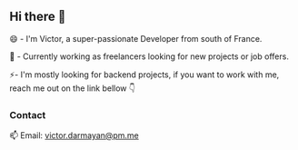 ## Hi there 👋

😄 - I'm Victor, a super-passionate Developer from south of France.

🔭 - Currently working as freelancers looking for new projects or job offers.

⚡- I'm mostly looking for backend projects, if you want to work with me, reach me out on the link bellow 👇

### Contact

📫 Email: <a href="mailto:victor.darmayan@pm.me">victor.darmayan@pm.me</a>

<!--
**ViictorD/viictord** is a ✨ _special_ ✨ repository because its `README.md` (this file) appears on your GitHub profile.

Here are some ideas to get you started:

- 🔭 I’m currently working on ...
- 🌱 I’m currently learning ...
- 👯 I’m looking to collaborate on ...
- 🤔 I’m looking for help with ...
- 💬 Ask me about ...
- 📫 How to reach me: ...
- 😄 Pronouns: ...
- ⚡ Fun fact: ...
-->
